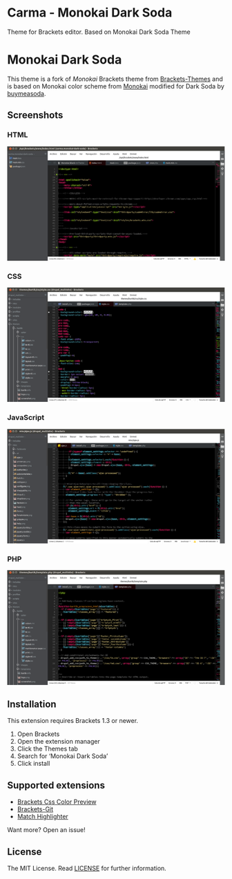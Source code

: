 Carma - Monokai Dark Soda
===

Theme for Brackets editor. Based on Monokai Dark Soda Theme

Monokai Dark Soda
===

This theme is a fork of _Monokai_ Brackets theme from [Brackets-Themes](https://github.com/Brackets-Themes/Monokai) and is based on Monokai color scheme from [Monokai](http://www.monokai.nl/blog/2006/07/15/textmate-color-theme/) modified for Dark Soda by [buymeasoda](https://github.com/buymeasoda/soda-theme/).

Screenshots
---

### HTML
![HTML](screenshots/html.png)

### CSS
![HTML](screenshots/css.png)

### JavaScript
![HTML](screenshots/js.png)

### PHP
![HTML](screenshots/php.png)

Installation
---

This extension requires Brackets 1.3 or newer.

1. Open Brackets
2. Open the extension manager
3. Click the Themes tab
4. Search for ‘Monokai Dark Soda’
5. Click install

Supported extensions
---
* [Brackets Css Color Preview](https://github.com/cmgddd/Brackets-css-color-preview)
* [Brackets-Git](https://github.com/zaggino/brackets-git)
* [Match Highlighter](https://github.com/gintau/bracket-match-highlighter)

Want more? Open an issue!

License
---

The MIT License. Read [LICENSE](LICENSE) for further information.
